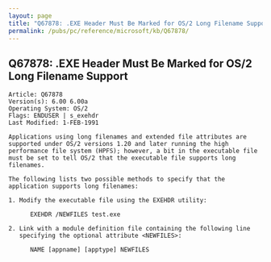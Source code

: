 ```yaml
---
layout: page
title: "Q67878: .EXE Header Must Be Marked for OS/2 Long Filename Support"
permalink: /pubs/pc/reference/microsoft/kb/Q67878/
---
```


## Q67878: .EXE Header Must Be Marked for OS/2 Long Filename Support

	Article: Q67878
	Version(s): 6.00 6.00a
	Operating System: OS/2
	Flags: ENDUSER | s_exehdr
	Last Modified: 1-FEB-1991
	
	Applications using long filenames and extended file attributes are
	supported under OS/2 versions 1.20 and later running the high
	performance file system (HPFS); however, a bit in the executable file
	must be set to tell OS/2 that the executable file supports long
	filenames.
	
	The following lists two possible methods to specify that the
	application supports long filenames:
	
	1. Modify the executable file using the EXEHDR utility:
	
	      EXEHDR /NEWFILES test.exe
	
	2. Link with a module definition file containing the following line
	   specifying the optional attribute <NEWFILES>:
	
	      NAME [appname] [apptype] NEWFILES
